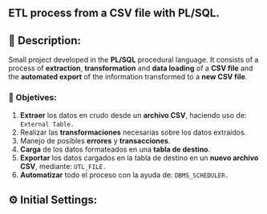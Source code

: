 ## ETL process from a CSV file with PL/SQL.

## 📝 Description:
Small project developed in the **PL/SQL** procedural language. It consists of a process of **extraction**, **transformation** and **data loading** of a **CSV file** and the **automated export** of the
information transformed to a **new CSV file**.

### 🎯 Objetives:
1. **Extraer** los datos en crudo desde un **archivo CSV**, haciendo uso de: `External Table.`
2. Realizar las **transformaciones** necesarias sobre los datos extraídos.
3. Manejo de posibles **errores** y **transacciones**.
4. **Carga** de los datos formateados en una **tabla de destino**.
5. **Exportar** los datos cargados en la tabla de destino en un **nuevo archivo CSV**, mediante: `UTL_FILE.`
6. **Automatizar** todo el proceso con la ayuda de: `DBMS_SCHEDULER.`

## ⚙ Initial Settings:


